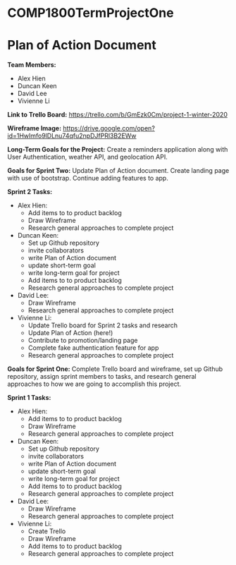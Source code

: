 # COMP1800TermProjectOne

Plan of Action Document
========================

**Team Members:**
* Alex Hien
* Duncan Keen
* David Lee
* Vivienne Li

**Link to Trello Board:**
https://trello.com/b/GmEzk0Cm/project-1-winter-2020

**Wireframe Image:**
https://drive.google.com/open?id=1HwImfo9lDLnu74qfu2npDJfPRl3B2EWw

**Long-Term Goals for the Project:**
Create a reminders application along with User Authentication, weather API, and geolocation API.


**Goals for Sprint Two:**
Update Plan of Action document. Create landing page with use of bootstrap. Continue adding features to app.

**Sprint 2 Tasks:**
* Alex Hien: 
  * Add items to to product backlog
  * Draw Wireframe
  * Research general approaches to complete project
* Duncan Keen: 
  * Set up Github repository
  * invite collaborators
  * write Plan of Action document
  * update short-term goal
  * write long-term goal for project
  * Add items to to product backlog
  * Research general approaches to complete project
* David Lee:
  * Draw Wireframe
  * Research general approaches to complete project
* Vivienne Li: 
  * Update Trello board for Sprint 2 tasks and research
  * Update Plan of Action (here!)
  * Contribute to promotion/landing page
  * Complete fake authentication feature for app
  * Research general approaches to complete project


**Goals for Sprint One:**
Complete Trello board and wireframe, set up Github repository, assign sprint members to tasks, and research general approaches to how we are going to accomplish this project.

**Sprint 1 Tasks:**
* Alex Hien: 
  * Add items to to product backlog
  * Draw Wireframe
  * Research general approaches to complete project
* Duncan Keen: 
  * Set up Github repository
  * invite collaborators
  * write Plan of Action document
  * update short-term goal
  * write long-term goal for project
  * Add items to to product backlog
  * Research general approaches to complete project
* David Lee:
  * Draw Wireframe
  * Research general approaches to complete project
* Vivienne Li: 
  * Create Trello
  * Draw Wireframe
  * Add items to to product backlog
  * Research general approaches to complete project
  
 
